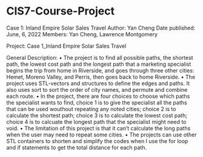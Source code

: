 # CIS7-Course-Project
Case 1: Inland Empire Solar Sales Travel
Author: Yan Cheng
Date published: June, 6, 2022
Members: Yan Cheng, Lawrence Montgomery

Project: Case 1_Inland Empire Solar Sales Travel

General Description: 
•	The project is to find all possible paths, the shortest path, the lowest cost path and the longest path that a marketing specialist begins the trip from home in Riverside, and goes through three other cities: Hemet, Moreno Valley, and Perris, then goes back to home Riverside. 
•	The project uses STL-vectors and structures to define the edges and paths. It also uses sort to sort the order of city names, and permute and combine each route.
•	In the project, there are four choices to choose which paths the specialist wants to find, choice 1 is to give the specialist all the paths that can be used wouthout repeating any noted cities; choice 2 is to calculate the shortest path; choice 3 is to calculate the lowest cost path; choice 4 is to calcuate the longest path that the specialist might need to void. 
•	The limitation of this project is that it can’t calculate the long paths when the user may need to repeat some cities.
•	The projects can use other STL containers to shorten and simplify the codes when I use the for loop and if statements to get the total distance for each path.
